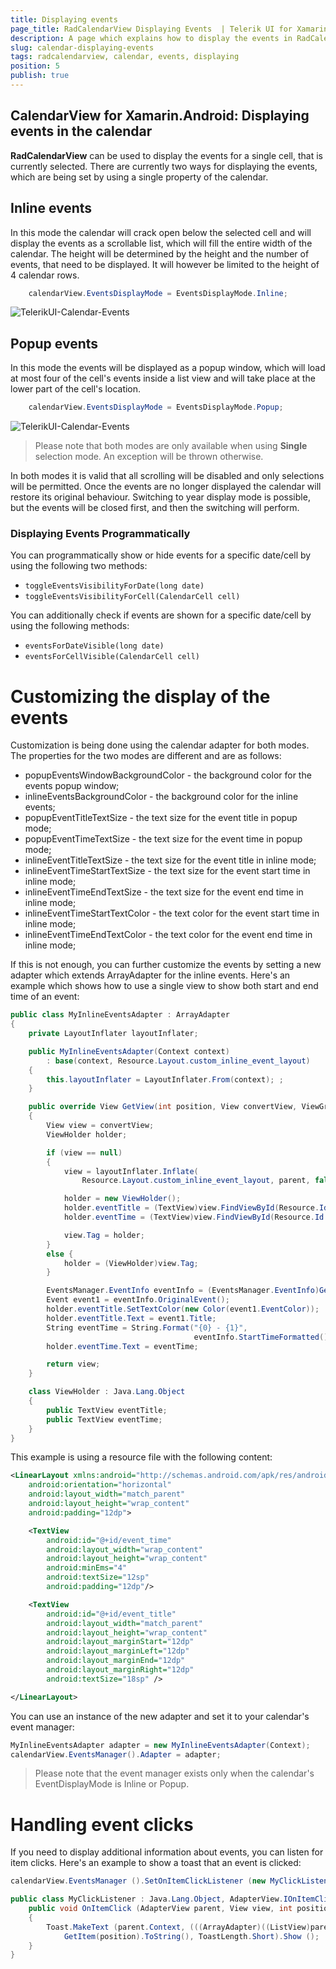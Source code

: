```yaml
---
title: Displaying events
page_title: RadCalendarView Displaying Events  | Telerik UI for Xamarin.Android Documentation
description: A page which explains how to display the events in RadCalendarView for Android.
slug: calendar-displaying-events
tags: radcalendarview, calendar, events, displaying
position: 5
publish: true
---
```


## CalendarView for Xamarin.Android: Displaying events in the calendar

**RadCalendarView** can be used to display the events for a single cell, that is currently selected. There are currently two ways for displaying the events, which are being set by using a single property of the calendar.

## Inline events

In this mode the calendar will crack open below the selected cell and will display the events as a scrollable list, which will fill the entire width of the calendar. The height will be determined by the height and the number of events, that need to be displayed. It will however be limited to the height of 4 calendar rows.

```C#
	calendarView.EventsDisplayMode = EventsDisplayMode.Inline;
```
![TelerikUI-Calendar-Events](images/inline-events.png "This is an example of RadCalendarView displaying inline events.")

## Popup events
In this mode the events will be displayed as a popup window, which will load at most four of the cell's events inside a list view and will take place at the lower part of the cell's location.

```C#
	calendarView.EventsDisplayMode = EventsDisplayMode.Popup;
```
![TelerikUI-Calendar-Events](images/popup-events.png "This is an example of RadCalendarView displaying popup events.")

> Please note that both modes are only available when using **Single** selection mode. An exception will be thrown otherwise.

In both modes it is valid that all scrolling will be disabled and only selections will be permitted. Once the events are no longer displayed the calendar will restore its original behaviour.
Switching to year display mode is possible, but the events will be closed first, and then the switching will perform.

### Displaying Events Programmatically
You can programmatically show or hide events for a specific date/cell by using the following two methods:
- `toggleEventsVisibilityForDate(long date)`
- `toggleEventsVisibilityForCell(CalendarCell cell)`

You can additionally check if events are shown for a specific date/cell by using the following methods:
- `eventsForDateVisible(long date)`
- `eventsForCellVisible(CalendarCell cell)`

# Customizing the display of the events
Customization is being done using the calendar adapter for both modes. The properties for the two modes are different and are as follows:

* popupEventsWindowBackgroundColor - the background color for the events popup window;
* inlineEventsBackgroundColor - the background color for the inline events;
* popupEventTitleTextSize - the text size for the event title in popup mode;
* popupEventTimeTextSize - the text size for the event time in popup mode;
* inlineEventTitleTextSize - the text size for the event title in inline mode;
* inlineEventTimeStartTextSize - the text size for the event start time in inline mode;
* inlineEventTimeEndTextSize - the text size for the event end time in inline mode;
* inlineEventTimeStartTextColor - the text color for the event start time in inline mode;
* inlineEventTimeEndTextColor - the text color for the event end time in inline mode;

If this is not enough, you can further customize the events by setting a new adapter which extends ArrayAdapter for the inline events. Here's an example which shows how to use a single view to show both start and end time of an event:


```C#
public class MyInlineEventsAdapter : ArrayAdapter
{
    private LayoutInflater layoutInflater;

    public MyInlineEventsAdapter(Context context)
        : base(context, Resource.Layout.custom_inline_event_layout)
    {
        this.layoutInflater = LayoutInflater.From(context); ;
    }

    public override View GetView(int position, View convertView, ViewGroup parent)
    {
        View view = convertView;
        ViewHolder holder;

        if (view == null)
        {
            view = layoutInflater.Inflate(
                Resource.Layout.custom_inline_event_layout, parent, false);

            holder = new ViewHolder();
            holder.eventTitle = (TextView)view.FindViewById(Resource.Id.event_title);
            holder.eventTime = (TextView)view.FindViewById(Resource.Id.event_time);

            view.Tag = holder;
        }
        else {
            holder = (ViewHolder)view.Tag;
        }

        EventsManager.EventInfo eventInfo = (EventsManager.EventInfo)GetItem(position);
        Event event1 = eventInfo.OriginalEvent();
        holder.eventTitle.SetTextColor(new Color(event1.EventColor));
        holder.eventTitle.Text = event1.Title;
        String eventTime = String.Format("{0} - {1}", 
                                         eventInfo.StartTimeFormatted(), eventInfo.EndTimeFormatted());
        holder.eventTime.Text = eventTime;

        return view;
    }

    class ViewHolder : Java.Lang.Object
    {
        public TextView eventTitle;
        public TextView eventTime;
    }
}
```

This example is using a resource file with the following content:

```XML
<LinearLayout xmlns:android="http://schemas.android.com/apk/res/android"
    android:orientation="horizontal"
    android:layout_width="match_parent"
    android:layout_height="wrap_content"
    android:padding="12dp">

    <TextView
        android:id="@+id/event_time"
        android:layout_width="wrap_content"
        android:layout_height="wrap_content"
        android:minEms="4"
        android:textSize="12sp"
        android:padding="12dp"/>

    <TextView
        android:id="@+id/event_title"
        android:layout_width="match_parent"
        android:layout_height="wrap_content"
        android:layout_marginStart="12dp"
        android:layout_marginLeft="12dp"
        android:layout_marginEnd="12dp"
        android:layout_marginRight="12dp"
        android:textSize="18sp" />

</LinearLayout>
```

You can use an instance of the new adapter and set it to your calendar's event manager:


```C#
MyInlineEventsAdapter adapter = new MyInlineEventsAdapter(Context);
calendarView.EventsManager().Adapter = adapter;
```

> Please note that the event manager exists only when the calendar's EventDisplayMode is Inline or Popup.  

# Handling event clicks

If you need to display additional information about events, you can listen for item clicks. Here's an example to show a toast that an event is clicked:


```C#
calendarView.EventsManager ().SetOnItemClickListener (new MyClickListener());

public class MyClickListener : Java.Lang.Object, AdapterView.IOnItemClickListener {
	public void OnItemClick (AdapterView parent, View view, int position, long id)
	{
		Toast.MakeText (parent.Context, (((ArrayAdapter)((ListView)parent).Adapter)).
			GetItem(position).ToString(), ToastLength.Short).Show ();
	}
}
```